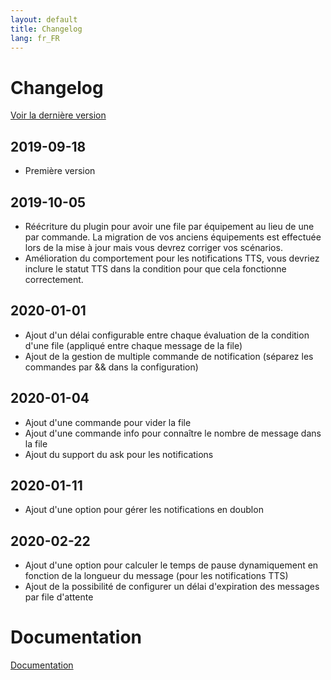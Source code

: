 ```yaml
---
layout: default
title: Changelog
lang: fr_FR
---
```


# Changelog

[Voir la dernière version](#tocAnchor-1-1-6)

## 2019-09-18

- Première version

## 2019-10-05

- Réécriture du plugin pour avoir une file par équipement au lieu de une par commande. La migration de vos anciens équipements est effectuée lors de la mise à jour mais vous devrez corriger vos scénarios.
- Amélioration du comportement pour les notifications TTS, vous devriez inclure le statut TTS dans la condition pour que cela fonctionne correctement.

## 2020-01-01

- Ajout d'un délai configurable entre chaque évaluation de la condition d'une file (appliqué entre chaque message de la file)
- Ajout de la gestion de multiple commande de notification (séparez les commandes par && dans la configuration)

## 2020-01-04

- Ajout d'une commande pour vider la file
- Ajout d'une commande info pour connaître le nombre de message dans la file
- Ajout du support du ask pour les notifications

## 2020-01-11

- Ajout d'une option pour gérer les notifications en doublon

## 2020-02-22

- Ajout d'une option pour calculer le temps de pause dynamiquement en fonction de la longueur du message (pour les notifications TTS)
- Ajout de la possibilité de configurer un délai d'expiration des messages par file d'attente

# Documentation

[Documentation]({{site.baseurl}}/)
